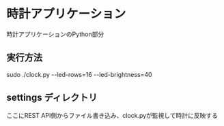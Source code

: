時計アプリケーション
====
時計アプリケーションのPython部分

## 実行方法
sudo ./clock.py --led-rows=16 --led-brightness=40

## settings ディレクトリ
ここにREST API側からファイル書き込み、clock.pyが監視して時計に反映する
